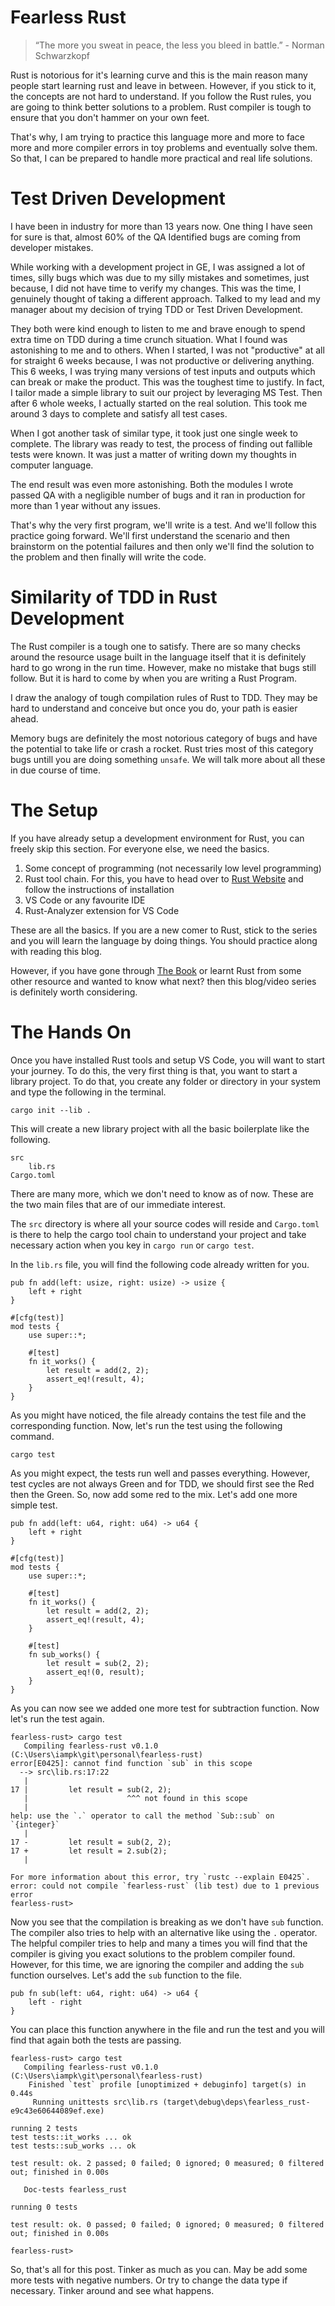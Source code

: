 Fearless Rust
=============
> “The more you sweat in peace, the less you bleed in battle.” - Norman Schwarzkopf

Rust is notorious for it's learning curve and this is the main reason many people start learning rust and leave in between. However, if you stick to it, the concepts are not hard to understand. If you follow the Rust rules, you are going to think better solutions to a problem. Rust compiler is tough to ensure that you don't hammer on your own feet.

That's why, I am trying to practice this language more and more to face more and more compiler errors in toy problems and eventually solve them. So that, I can be prepared to handle more practical and real life solutions.

Test Driven Development
=======================
I have been in industry for more than 13 years now. One thing I have seen for sure is that, almost 60% of the QA Identified bugs are coming from developer mistakes.

While working with a development project in GE, I was assigned a lot of times, silly bugs which was due to my silly mistakes and sometimes, just because, I did not have time to verify my changes. This was the time, I genuinely thought of taking a different approach. Talked to my lead and my manager about my decision of trying TDD or Test Driven Development.

They both were kind enough to listen to me and brave enough to spend extra time on TDD during a time crunch situation. What I found was astonishing to me and to others. When I started, I was not "productive" at all for straight 6 weeks because, I was not productive or delivering anything. This 6 weeks, I was trying many versions of test inputs and outputs which can break or make the product. This was the toughest time to justify. In fact, I tailor made a simple library to suit our project by leveraging MS Test. Then after 6 whole weeks, I actually started on the real solution. This took me around 3 days to complete and satisfy all test cases.

When I got another task of similar type, it took just one single week to complete. The library was ready to test, the process of finding out fallible tests were known. It was just a matter of writing down my thoughts in computer language.

The end result was even more astonishing. Both the modules I wrote passed QA with a negligible number of bugs and it ran in production for more than 1 year without any issues.

That's why the very first program, we'll write is a test. And we'll follow this practice going forward. We'll first understand the scenario and then brainstorm on the potential failures and then only we'll find the solution to the problem and then finally will write the code.

Similarity of TDD in Rust Development
=====================================
The Rust compiler is a tough one to satisfy. There are so many checks around the resource usage built in the language itself that it is definitely hard to go wrong in the run time. However, make no mistake that bugs still follow. But it is hard to come by when you are writing a Rust Program.

I draw the analogy of tough compilation rules of Rust to TDD. They may be hard to understand and conceive but once you do, your path is easier ahead.

Memory bugs are definitely the most notorious category of bugs and have the potential to take life or crash a rocket. Rust tries most of this category bugs untill you are doing something `unsafe`. We will talk more about all these in due course of time.

The Setup
=========
If you have already setup a development environment for Rust, you can freely skip this section. For everyone else, we need the basics.

1. Some concept of programming (not necessarily low level programming)
1. Rust tool chain. For this, you have to head over to [Rust Website](https://www.rust-lang.org/) and follow the instructions of installation
1. VS Code or any favourite IDE
1. Rust-Analyzer extension for VS Code

These are all the basics. If you are a new comer to Rust, stick to the series and you will learn the language by doing things. You should practice along with reading this blog.

However, if you have gone through [The Book](https://doc.rust-lang.org/book/) or learnt Rust from some other resource and wanted to know what next? then this blog/video series is definitely worth considering.

The Hands On
============
Once you have installed Rust tools and setup VS Code, you will want to start your journey. To do this, the very first thing is that, you want to start a library project. To do that, you create any folder or directory in your system and type the following in the terminal.

```
cargo init --lib .
```

This will create a new library project with all the basic boilerplate like the following.

```
src
    lib.rs
Cargo.toml
```
There are many more, which we don't need to know as of now. These are the two main files that are of our immediate interest.

The `src` directory is where all your source codes will reside and `Cargo.toml` is there to help the cargo tool chain to understand your project and take necessary action when you key in `cargo run` or `cargo test`.

In the `lib.rs` file, you will find the following code already written for you.

```
pub fn add(left: usize, right: usize) -> usize {
    left + right
}

#[cfg(test)]
mod tests {
    use super::*;

    #[test]
    fn it_works() {
        let result = add(2, 2);
        assert_eq!(result, 4);
    }
}
```

As you might have noticed, the file already contains the test file and the corresponding function. Now, let's run the test using the following command.

```
cargo test
```
As you might expect, the tests run well and passes everything. However, test cycles are not always Green and for TDD, we should first see the Red then the Green. So, now add some red to the mix. Let's  add one more simple test.

```
pub fn add(left: u64, right: u64) -> u64 {
    left + right
}

#[cfg(test)]
mod tests {
    use super::*;

    #[test]
    fn it_works() {
        let result = add(2, 2);
        assert_eq!(result, 4);
    }

    #[test]
    fn sub_works() {
        let result = sub(2, 2);
        assert_eq!(0, result);
    }
}
```
As you can now see we added one more test for subtraction function. Now let's run the test again.

```
fearless-rust> cargo test
   Compiling fearless-rust v0.1.0 (C:\Users\iampk\git\personal\fearless-rust)
error[E0425]: cannot find function `sub` in this scope
  --> src\lib.rs:17:22
   |
17 |         let result = sub(2, 2);
   |                      ^^^ not found in this scope
   |
help: use the `.` operator to call the method `Sub::sub` on `{integer}`
   |
17 -         let result = sub(2, 2);
17 +         let result = 2.sub(2);
   |

For more information about this error, try `rustc --explain E0425`.
error: could not compile `fearless-rust` (lib test) due to 1 previous error
fearless-rust> 
```
Now you see that the compilation is breaking as we don't have `sub` function. The compiler also tries to help with an alternative like using the `.` operator. The helpful compiler tries to help and many a times you will find that the compiler is giving you exact solutions to the problem compiler found. However, for this time, we are ignoring the compiler and adding the `sub` function ourselves. Let's add the `sub` function to the file.

```
pub fn sub(left: u64, right: u64) -> u64 {
    left - right
}
```
You can place this function anywhere in the file and run the test and you will find that again both the tests are passing.

```
fearless-rust> cargo test
   Compiling fearless-rust v0.1.0 (C:\Users\iampk\git\personal\fearless-rust)
    Finished `test` profile [unoptimized + debuginfo] target(s) in 0.44s
     Running unittests src\lib.rs (target\debug\deps\fearless_rust-e9c43e60644089ef.exe)

running 2 tests
test tests::it_works ... ok
test tests::sub_works ... ok

test result: ok. 2 passed; 0 failed; 0 ignored; 0 measured; 0 filtered out; finished in 0.00s

   Doc-tests fearless_rust

running 0 tests

test result: ok. 0 passed; 0 failed; 0 ignored; 0 measured; 0 filtered out; finished in 0.00s

fearless-rust> 
```

So, that's all for this post. Tinker as much as you can. May be add some more tests with negative numbers. Or try to change the data type if necessary. Tinker around and see what happens.
